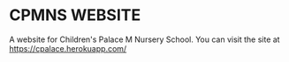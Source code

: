 # CPMNS WEBSITE

A website for Children's Palace M Nursery School. You can visit the site at https://cpalace.herokuapp.com/